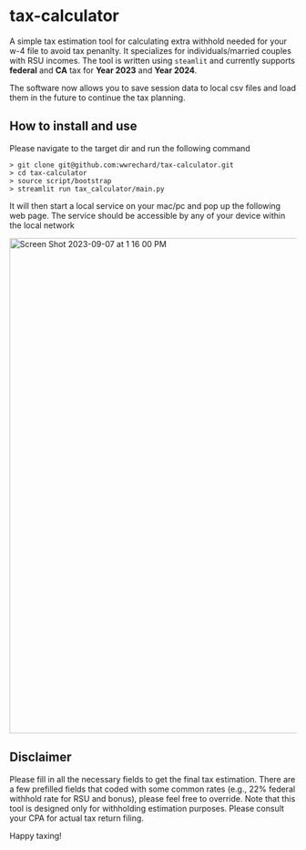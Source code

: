 # tax-calculator
A simple tax estimation tool for calculating extra withhold needed for your w-4 file to avoid tax penanlty. It specializes for individuals/married couples with RSU incomes. The tool is written using `steamlit` and currently supports __federal__ and __CA__ tax for __Year 2023__ and __Year 2024__.

The software now allows you to save session data to local csv files and load them in the future to continue the tax planning.

## How to install and use 
Please navigate to the target dir and run the following command
```
> git clone git@github.com:wwrechard/tax-calculator.git
> cd tax-calculator
> source script/bootstrap
> streamlit run tax_calculator/main.py
```
It will then start a local service on your mac/pc and pop up the following web page. The service should be accessible by any of your device within the local network

<img width="869" alt="Screen Shot 2023-09-07 at 1 16 00 PM" src="https://github.com/wwrechard/tax-calculator/assets/8441202/301c19bf-ec81-4ab1-9ad1-30f913b8858a">

## Disclaimer
Please fill in all the necessary fields to get the final tax estimation. There are a few prefilled fields that coded with some common rates (e.g., 22% federal withhold rate for RSU and bonus), please feel free to override. Note that this tool is designed only for withholding estimation purposes. Please consult your CPA for actual tax return filing. 

Happy taxing!



